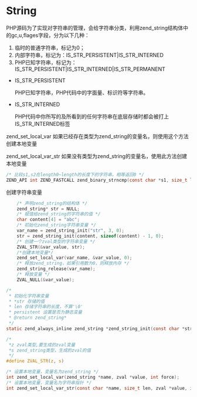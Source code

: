 # String

PHP源码为了实现对字符串的管理，会给字符串分类，利用zend_string结构体中的gc,u,flages字段，分为以下几种：

1. 临时的普通字符串，标记为0；
2. 内部字符串，标记为：IS_STR_PERSISTENT|IS_STR_INTERNED
3. PHP已知字符串，标记为：IS_STR_PERSISTENT|IS_STR_INTERNED|IS_STR_PERMANENT

- IS_STR_PERSISTENT

  PHP已知字符串，PHP代码中的字面量、标识符等字符串。

- IS_STR_INTERNED

  PHP代码中你所写的及所看到的任何字符串在底层存储时都会被打上IS_STR_INTERNED标签

zend_set_local_var
如果已经存在类型为zend_string的变量名，则使用这个方法创建本地变量

zend_set_local_var_str
如果没有类型为zend_string的变量名，使用此方法创建本地变量

```c
/* 比较s1,s2在length0~length的长度下的字符串，相等返回0 */
ZEND_API int ZEND_FASTCALL zend_binary_strncmp(const char *s1, size_t len1, const char *s2, size_t len2, size_t length);
```

创建字符串变量

```c
	/* 声明zend_string的结构体 */
	zend_string* str = NULL;
	/* 赋值给zend_string的字符串的值 */
	char content[4] = "abc";
	/* 初始化zend_string字符串变量 */
	var_name = zend_string_init("str", 3, 0);
	str = zend_string_init(content, sizeof(content) - 1, 0);
	/* 创建一个zval类型的字符串变量 */
	ZVAL_STR(&var_value, str);
	/*创建本地变量*/
	zend_set_local_var(var_name, &var_value, 0);
	/* 释放zend_string，如果引用数为0，则释放内存 */
	zend_string_release(var_name);
	/* 释放变量 */
	ZVAL_NULL(&var_value);
```

```c
/*
 * 初始化字符串变量
 * *str 存储的值
 * len 存储字符串的长度，不算'\0'
 * persistent 设置是否为静态变量
 * @return zend_string*
 */
static zend_always_inline zend_string *zend_string_init(const char *str, size_t len, int persistent);
```

```c
/*
 *z zval类型,要生成的zval变量
 *s zend_string类型，生成的zval的值
 */
#define ZVAL_STR(z, s)
```

```c
/* 设置本地变量，变量名为zend_string */
int zend_set_local_var(zend_string *name, zval *value, int force);
/* 设置本地变量，变量名为字符串指针 */
int zend_set_local_var_str(const char *name, size_t len, zval *value, int force);
```

